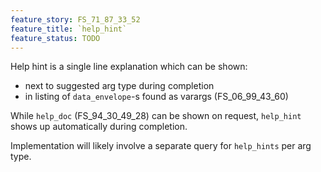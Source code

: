 ```yaml
---
feature_story: FS_71_87_33_52
feature_title: `help_hint`
feature_status: TODO
---
```


Help hint is a single line explanation which can be shown:
*   next to suggested arg type during completion
*   in listing of `data_envelope`-s found as varargs (FS_06_99_43_60)

While `help_doc` (FS_94_30_49_28) can be shown on request,
`help_hint` shows up automatically during completion.

Implementation will likely involve a separate query
for `help_hints` per arg type.
